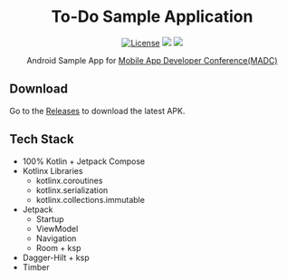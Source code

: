 <h1 align="center">To-Do Sample Application</h1>

<p align="center">
    <a href="https://opensource.org/licenses/MIT"><img alt="License" src="https://img.shields.io/badge/License-MIT-blue.svg"/></a>
    <img src="https://img.shields.io/badge/Kotlin-1.9.24-blue.svg?style=flat&logo=kotlin"/>
    <img src="https://img.shields.io/badge/Compose-1.5.14-green.svg?style=flat&logo=Jetpack+Compose"/>
</p>

<p align="center">
Android Sample App for <a href="http://mad-conf.com/">Mobile App Developer Conference(MADC)</a>
</p>

<h2>Download</h2>

Go to the [Releases](https://github.com/MobileAppDeveloperConference/android/releases) to download the latest APK.

<h2>Tech Stack</h2>

- 100% Kotlin + Jetpack Compose
- Kotlinx Libraries
  - kotlinx.coroutines
  - kotlinx.serialization
  - kotlinx.collections.immutable
- Jetpack
  - Startup
  - ViewModel
  - Navigation
  - Room + ksp
- Dagger-Hilt + ksp
- Timber

